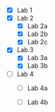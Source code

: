 - [X] Lab 1
- [X] Lab 2
	- [X] Lab 2a
	- [X] Lab 2b
	- [X] Lab 2c
- [X] Lab 3
	- [X] Lab 3a
	- [X] Lab 3b
- [ ] Lab 4
	- [ ] Lab 4a
	- [ ] Lab 4b

